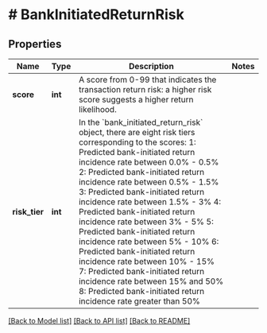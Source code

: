 # # BankInitiatedReturnRisk

## Properties

Name | Type | Description | Notes
------------ | ------------- | ------------- | -------------
**score** | **int** | A score from 0-99 that indicates the transaction return risk: a higher risk score suggests a higher return likelihood. |
**risk_tier** | **int** | In the &#x60;bank_initiated_return_risk&#x60; object, there are eight risk tiers corresponding to the scores:   1: Predicted bank-initiated return incidence rate between 0.0% - 0.5%   2: Predicted bank-initiated return incidence rate between 0.5% - 1.5%   3: Predicted bank-initiated return incidence rate between 1.5% - 3%   4: Predicted bank-initiated return incidence rate between 3% - 5%   5: Predicted bank-initiated return incidence rate between 5% - 10%   6: Predicted bank-initiated return incidence rate between 10% - 15%   7: Predicted bank-initiated return incidence rate between 15% and 50%   8: Predicted bank-initiated return incidence rate greater than 50% |

[[Back to Model list]](../../README.md#models) [[Back to API list]](../../README.md#endpoints) [[Back to README]](../../README.md)
